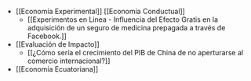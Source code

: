 - [[Economía Experimental]] [[Economía Conductual]]
	- [[Experimentos  en Linea - Influencia del Efecto Gratis en la adquisición de un seguro de medicina prepagada a través de Facebook.]]
- [[Evaluación de Impacto]]
	- [[¿Cómo sería el crecimiento del PIB de China de no aperturarse al comercio internacional?]]
- [[Economía Ecuatoriana]]